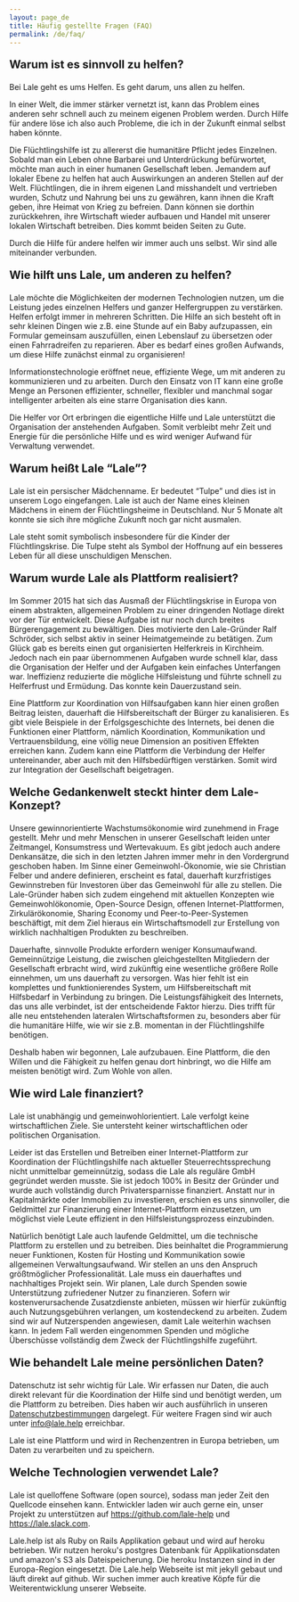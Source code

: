 ```yaml
---
layout: page_de
title: Häufig gestellte Fragen (FAQ)
permalink: /de/faq/
---
```


<p style="font-size:20px"><b>Warum ist es sinnvoll zu helfen?</b></p>

Bei Lale geht es ums Helfen. Es geht darum, uns allen zu helfen. 

In einer Welt, die immer stärker vernetzt ist, kann das Problem eines anderen sehr schnell auch zu meinem eigenen Problem werden. Durch Hilfe für andere löse ich also auch Probleme, die ich in der Zukunft einmal selbst haben könnte.

Die Flüchtlingshilfe ist zu allererst die humanitäre Pflicht jedes Einzelnen. Sobald man ein Leben ohne Barbarei und Unterdrückung befürwortet, möchte man auch in einer humanen Gesellschaft leben. Jemandem auf lokaler Ebene zu helfen hat auch Auswirkungen an anderen Stellen auf der Welt. Flüchtlingen, die in ihrem eigenen Land misshandelt und vertrieben wurden, Schutz und Nahrung bei uns zu gewähren, kann ihnen die Kraft geben, ihre Heimat von Krieg zu befreien. Dann können sie dorthin zurückkehren, ihre Wirtschaft wieder aufbauen und Handel mit unserer lokalen Wirtschaft betreiben. Dies kommt beiden Seiten zu Gute.

Durch die Hilfe für andere helfen wir immer auch uns selbst. Wir sind alle miteinander verbunden.

<p style="font-size:20px"><b>Wie hilft uns Lale, um anderen zu helfen?</b></p>

Lale möchte die Möglichkeiten der modernen Technologien nutzen, um die Leistung jedes einzelnen Helfers und ganzer Helfergruppen zu verstärken. Helfen erfolgt immer in mehreren Schritten. Die Hilfe an sich besteht oft in sehr kleinen Dingen wie z.B. eine Stunde auf ein Baby aufzupassen, ein Formular gemeinsam auszufüllen, einen Lebenslauf zu übersetzen oder einen Fahrradreifen zu reparieren. Aber es bedarf eines großen Aufwands, um diese Hilfe zunächst einmal zu organisieren!   

Informationstechnologie eröffnet neue, effiziente Wege, um mit anderen zu kommunizieren und zu arbeiten. Durch den Einsatz von IT kann eine große Menge an Personen effizienter, schneller, flexibler und manchmal sogar intelligenter arbeiten als eine starre Organisation dies kann.  

Die Helfer vor Ort erbringen die eigentliche Hilfe und Lale unterstützt die Organisation der anstehenden Aufgaben. Somit verbleibt mehr Zeit und Energie für die persönliche Hilfe und es wird weniger Aufwand für Verwaltung verwendet.

<p style="font-size:20px"><b>Warum heißt Lale “Lale”?</b></p>

Lale ist ein persischer Mädchenname. Er bedeutet “Tulpe” und dies ist in unserem Logo eingefangen. Lale ist auch der Name eines kleinen Mädchens in einem der Flüchtlingsheime in Deutschland. Nur 5 Monate alt konnte sie sich ihre mögliche Zukunft noch gar nicht ausmalen. 

Lale steht somit symbolisch insbesondere für die Kinder der Flüchtlingskrise. Die Tulpe steht als Symbol der Hoffnung auf ein besseres Leben für all diese unschuldigen Menschen.

<p style="font-size:20px"><b>Warum wurde Lale als Plattform realisiert?</b></p>

Im Sommer 2015 hat sich das Ausmaß der Flüchtlingskrise in Europa von einem abstrakten, allgemeinen Problem zu einer dringenden Notlage direkt vor der Tür entwickelt. Diese Aufgabe ist nur noch durch breites Bürgerengagement zu bewältigen. Dies motivierte den Lale-Gründer Ralf Schröder, sich selbst aktiv in seiner Heimatgemeinde zu betätigen. Zum Glück gab es bereits einen gut organisierten Helferkreis in Kirchheim. Jedoch nach ein paar übernommenen Aufgaben wurde schnell klar, dass die Organisation der Helfer und der Aufgaben kein einfaches Unterfangen war. Ineffizienz reduzierte die mögliche Hilfsleistung und führte schnell zu Helferfrust und Ermüdung. Das konnte kein Dauerzustand sein.

Eine Plattform zur Koordination von Hilfsaufgaben kann hier einen großen Beitrag leisten, dauerhaft die Hilfsbereitschaft der Bürger zu kanalisieren. Es gibt viele Beispiele in der Erfolgsgeschichte des Internets, bei denen die Funktionen einer Plattform, nämlich Koordination, Kommunikation und Vertrauensbildung, eine völlig neue Dimension an positiven Effekten erreichen kann. Zudem kann eine Plattform die Verbindung der Helfer untereinander, aber auch mit den Hilfsbedürftigen verstärken. Somit wird zur Integration der Gesellschaft beigetragen.   

<p style="font-size:20px"><b>Welche Gedankenwelt steckt hinter dem Lale-Konzept?</b></p>

Unsere gewinnorientierte Wachstumsökonomie wird zunehmend in Frage gestellt. Mehr und mehr Menschen in unserer Gesellschaft leiden unter Zeitmangel, Konsumstress und Wertevakuum. Es gibt jedoch auch andere Denkansätze, die sich in den letzten Jahren immer mehr in den Vordergrund geschoben haben. Im Sinne einer Gemeinwohl-Ökonomie, wie sie Christian Felber und andere definieren, erscheint es fatal, dauerhaft kurzfristiges Gewinnstreben für Investoren über das Gemeinwohl für alle zu stellen. 
Die Lale-Gründer haben sich zudem eingehend mit aktuellen Konzepten wie Gemeinwohlökonomie, Open-Source Design, offenen Internet-Plattformen, Zirkulärökonomie, Sharing Economy und Peer-to-Peer-Systemen beschäftigt, mit dem Ziel hieraus ein Wirtschaftsmodell zur Erstellung von wirklich nachhaltigen Produkten zu beschreiben.

Dauerhafte, sinnvolle Produkte erfordern weniger Konsumaufwand. Gemeinnützige Leistung, die zwischen gleichgestellten Mitgliedern der Gesellschaft erbracht wird, wird zukünftig eine wesentliche größere Rolle einnehmen, um uns dauerhaft zu versorgen. Was hier fehlt ist ein komplettes und funktionierendes System, um Hilfsbereitschaft mit Hilfsbedarf in Verbindung zu bringen. Die Leistungsfähigkeit des Internets, das uns alle verbindet, ist der entscheidende Faktor hierzu. Dies trifft für alle neu entstehenden lateralen Wirtschaftsformen zu, besonders aber für die humanitäre Hilfe, wie wir sie z.B. momentan in der Flüchtlingshilfe benötigen. 

Deshalb haben wir begonnen, Lale aufzubauen. Eine Plattform, die den Willen und die Fähigkeit zu helfen genau dort hinbringt, wo die Hilfe am meisten benötigt wird. Zum Wohle von allen.

<p style="font-size:20px"><b>Wie wird Lale finanziert?</b></p>

Lale ist unabhängig und gemeinwohlorientiert. Lale verfolgt keine wirtschaftlichen Ziele. Sie untersteht keiner wirtschaftlichen oder politischen Organisation. 

Leider ist das Erstellen und Betreiben einer Internet-Plattform zur Koordination der Flüchtlingshilfe nach aktueller Steuerrechtssprechung nicht unmittelbar gemeinnützig, sodass die Lale als reguläre GmbH gegründet werden musste. Sie ist jedoch 100% in Besitz der Gründer und wurde auch vollständig durch Privatersparnisse finanziert. Anstatt nur in Kapitalmärkte oder Immobilien zu investieren, erschien es uns sinnvoller, die Geldmittel zur Finanzierung einer Internet-Plattform einzusetzen, um möglichst viele Leute effizient in den Hilfsleistungsprozess einzubinden. 

Natürlich benötigt Lale auch laufende Geldmittel, um die technische Plattform zu erstellen und zu betreiben. Dies beinhaltet die Programmierung neuer Funktionen, Kosten für Hosting und Kommunikation sowie allgemeinen Verwaltungsaufwand. Wir stellen an uns den Anspruch größtmöglicher Professionalität.
Lale muss ein dauerhaftes und nachhaltiges Projekt sein. Wir planen, Lale durch Spenden sowie Unterstützung zufriedener Nutzer zu finanzieren. Sofern wir kostenverursachende Zusatzdienste anbieten, müssen wir hierfür zukünftig auch Nutzungsgebühren verlangen, um kostendeckend zu arbeiten. Zudem sind wir auf Nutzerspenden angewiesen, damit Lale weiterhin wachsen kann. In jedem Fall werden eingenommen Spenden und mögliche Überschüsse vollständig dem Zweck der Flüchtlingshilfe zugeführt. 

<p style="font-size:20px"><b>Wie behandelt Lale meine persönlichen Daten?</b></p>

Datenschutz ist sehr wichtig für Lale. Wir erfassen nur Daten, die auch direkt relevant für die Koordination der Hilfe sind und benötigt werden, um die Plattform zu betreiben. Dies haben wir auch ausführlich in unseren <a href="/de/terms">Datenschutzbestimmungen</a> dargelegt. Für weitere Fragen sind wir auch unter <a href="mailto:info@lale.help">info@lale.help</a> erreichbar. 

Lale ist eine Plattform und wird in Rechenzentren in Europa betrieben, um Daten zu verarbeiten und zu speichern.

<p style="font-size:20px"><b>Welche Technologien verwendet Lale?</b></p>

Lale ist quelloffene Software (open source), sodass man jeder Zeit den Quellcode einsehen kann. Entwickler laden wir auch gerne ein, unser Projekt zu unterstützen auf <a href="https://github.com/lale-help">https://github.com/lale-help</a> und <a href="https://lale.slack.com">https://lale.slack.com</a>.

Lale.help ist als Ruby on Rails Applikation gebaut und wird auf heroku betrieben. Wir nutzen heroku's postgres Datenbank für Applikationsdaten und amazon's S3 als Dateispeicherung. 
Die heroku Instanzen sind in der Europa-Region eingesetzt. Die Lale.help Webseite ist mit jekyll gebaut und läuft direkt auf github. Wir suchen immer auch kreative Köpfe für die Weiterentwicklung unserer Webseite.
